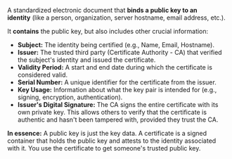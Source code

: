 A standardized electronic document that **binds a public key to an identity** (like a person, organization, server hostname, email address, etc.).

It **contains** the public key, but also includes other crucial information:
- **Subject:** The identity being certified (e.g., Name, Email, Hostname).
- **Issuer:** The trusted third party (Certificate Authority - CA) that verified the subject's identity and issued the certificate.
- **Validity Period:** A start and end date during which the certificate is considered valid.
- **Serial Number:** A unique identifier for the certificate from the issuer.
- **Key Usage:** Information about what the key pair is intended for (e.g., signing, encryption, authentication).
- **Issuer's Digital Signature:** The CA signs the entire certificate with its own private key. This allows others to verify that the certificate is authentic and hasn't been tampered with, provided they trust the CA.

**In essence:** A public key is just the key data. A certificate is a signed container that holds the public key and attests to the identity associated with it. You use the certificate to get someone's trusted public key.